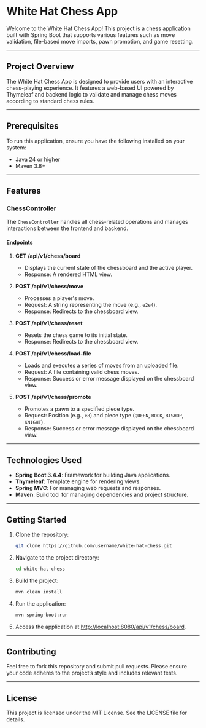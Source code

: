 # White Hat Chess App

Welcome to the White Hat Chess App! This project is a chess application built with Spring Boot that supports various features such as move validation, file-based move imports, pawn promotion, and game resetting.

---

## Project Overview

The White Hat Chess App is designed to provide users with an interactive chess-playing experience. It features a web-based UI powered by Thymeleaf and backend logic to validate and manage chess moves according to standard chess rules.

---

## Prerequisites

To run this application, ensure you have the following installed on your system:

* Java 24 or higher
* Maven 3.8+

---

## Features

### ChessController

The `ChessController` handles all chess-related operations and manages interactions between the frontend and backend.

#### Endpoints

1. **GET /api/v1/chess/board**

   * Displays the current state of the chessboard and the active player.
   * Response: A rendered HTML view.

2. **POST /api/v1/chess/move**

   * Processes a player's move.
   * Request: A string representing the move (e.g., `e2e4`).
   * Response: Redirects to the chessboard view.

3. **POST /api/v1/chess/reset**

   * Resets the chess game to its initial state.
   * Response: Redirects to the chessboard view.

4. **POST /api/v1/chess/load-file**

   * Loads and executes a series of moves from an uploaded file.
   * Request: A file containing valid chess moves.
   * Response: Success or error message displayed on the chessboard view.

5. **POST /api/v1/chess/promote**

   * Promotes a pawn to a specified piece type.
   * Request: Position (e.g., `e8`) and piece type (`QUEEN`, `ROOK`, `BISHOP`, `KNIGHT`).
   * Response: Success or error message displayed on the chessboard view.

---

## Technologies Used

* **Spring Boot 3.4.4**: Framework for building Java applications.
* **Thymeleaf**: Template engine for rendering views.
* **Spring MVC**: For managing web requests and responses.
* **Maven**: Build tool for managing dependencies and project structure.

---

## Getting Started

1. Clone the repository:

   ```bash
   git clone https://github.com/username/white-hat-chess.git
   ```
2. Navigate to the project directory:

   ```bash
   cd white-hat-chess
   ```
3. Build the project:

   ```bash
   mvn clean install
   ```
4. Run the application:

   ```bash
   mvn spring-boot:run
   ```
5. Access the application at [http://localhost:8080/api/v1/chess/board](http://localhost:8080/api/v1/chess/board).

---

## Contributing

Feel free to fork this repository and submit pull requests. Please ensure your code adheres to the project’s style and includes relevant tests.

---

## License

This project is licensed under the MIT License. See the LICENSE file for details.

